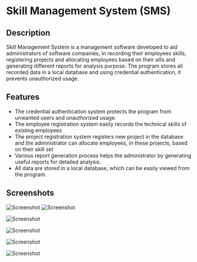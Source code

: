 # Skill Management System (SMS)

## Description
Skill Management System is a management software developed to aid administrators of software companies, in recording their employees skills, registering projects and allocating employees based on their sills and generating different reports for analysis purpose. The program stores all recorded data in a local database and using credential authentication, it prevents unauthorized usage.

## Features
* The credential authentication system protects the program from unwanted users and unauthorized usage.
* The employee registration system easily records the technical skills of existing employees
* The project registration system registers new project in the database and the administrator can allocate employees, in these projects, based on their skill set
* Various report generation process helps the administrator by generating useful reports for detailed analysis.
* All data are stored in a local database, which can be easily viewed from the program.

## Screenshots
![Screenshot](https://i.imgur.com/xCIKKoq.png) ![Screenshot](https://i.imgur.com/fSmHPKw.png)

![Screenshot](https://i.imgur.com/WnZXto6.png)

![Screenshot](https://i.imgur.com/PdStUEk.png)

![Screenshot](https://i.imgur.com/eZU32P8.png)

![Screenshot](https://i.imgur.com/t2FnJSn.png)
